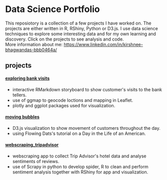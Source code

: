 # Data Science Portfolio


This reposiotory is a collection of a few projects I have worked on. The projects are either written in R, RShiny, Python or D3.js. I use data science techniques to explore some interesting data and for my own learning and discovery. Click on the projects to see analysis and code.  
More information about me: https://www.linkedin.com/in/kirshnee-bhagwandas-bbb0464a/

## projects
#### [exploring bank visits](https://github.com/kirsh85/data_science_portfolio/tree/master/exploring_bank_visits)
- interactive RMarkdown storyboard to show customer's visits to the bank tellers.
- use of ggmap to geocode loctions and mapping in Leaflet.
- plotly and ggplot packages used for visualization.

#### [moving bubbles](https://github.com/kirsh85/data_science_portfolio/tree/master/moving_bubbles)
- D3.js visualization to show movement of customers throughout the day.
- using Flowing Dats's tutorial on a Day in the Life of an American.


#### [webscraping_tripadvisor](https://github.com/kirsh85/data_science_portfolio/tree/master/webscaping_tripadvisor)
- webscraping app to collect Trip Advisor's hotel data and analyse sentiments of reviews.
- use of Scrapy in python to develop spider, R to clean and perform sentiment analysis together with RShiny for app and visualization.
